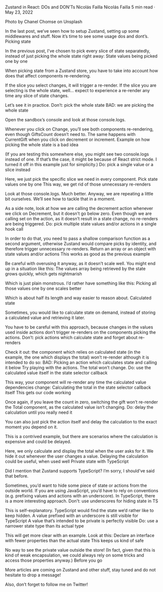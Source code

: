 Zustand in React: DOs and DON’Ts
Nicolás Failla
Nicolás Failla
5 min read
·
May 23, 2022

Photo by Chanel Chomse on Unsplash

In the last post, we’ve seen how to setup Zustand, setting up some middlewares and stuff. Now it’s time to see some usage dos and dont’s.
Picking state

In the previous post, I’ve chosen to pick every slice of state separatedly, instead of just picking the whole state right away:
State values being picked one by one

When picking state from a Zustand store, you have to take into account how does that affect components re-rendering.

If the slice you select changes, it will trigger a re-render. If the slice you are selecting is the whole state, well… expect to experience a re-render any time any slice of state changes.

Let’s see it in practice.
Don’t: pick the whole state
BAD: we are picking the whole state

Open the sandbox’s console and look at those console.logs.

Whenever you click on Change, you’ll see both components re-rendering, even though GiftsCount doesn’t need to. The same happens with CurrentGift when you click on decrement or increment.
Example on how picking the whole state is a bad idea

(If you are testing this somewhere else, you might see two console.logs instead of one. If that’s the case, it might be because of React strict mode. I turned it off in this example just for simplicity.)
Do: pick a single value or a slice instead

Here, we just pick the specific slice we need in every component.
Pick state values one by one
This way, we get rid of those unnecessary re-renders

Look at those console.logs. Much better. Anyway, we are repeating a little bit ourselves. We’ll see how to tackle that in a moment.

As a side note, look at how we are calling the decrement action whenever we click on Decrement, but it doesn’t go below zero. Even though we are calling set on the action, as it doesn’t result in a state change, no re-renders are being triggered.
Do: pick multiple state values and/or actions in a single hook call

In order to do that, you need to pass a shallow comparison function as a second argument, otherwise Zustand would compare picks by identity, and therefore trigger unnecessary re-renders.
Return an array or an object with state values and/or actions
This works as good as the previous example

Be careful with overusing it anyway, as it doesn’t scale well. You might end up in a situation like this:
The values array being retrieved by the state grows quickly, which gets nightmarish

Which is just plain monstrous. I’d rather have something like this:
Picking all those values one by one scales better

Which is about half its length and way easier to reason about.
Calculated state

Sometimes, you would like to calculate state on demand, instead of storing a calculated value and retrieving it later.

You have to be careful with this approach, because changes in the values used inside actions don’t trigger re-renders on the components picking the actions.
Don’t: pick actions which calculate state and forget about re-renders

Check it out: the component which relies on calculated state (in the example, the one which displays the total) won’t re-render although it is intended to do so:
BAD: Picking an action which calculates state and calling it below
Try playing with the actions. The total won’t change.
Do: use the calculated value itself in the state selector callback

This way, your component will re-render any time the calculated value dependencies change:
Calculating the total in the state selector callback itself
This gets our code working

Once again, if you leave the count in zero, switching the gift won’t re-render the Total component, as the calculated value isn’t changing.
Do: delay the calculation until you really need it

You can also just pick the action itself and delay the calculation to the exact moment you depend on it.

This is a contrived example, but there are scenarios where the calculation is expensive and could be delayed.

Here, we only calculate and display the total when the user asks for it. We hide it out whenever the user changes a value.
Delaying the calculation could be useful, when used well
Private state with TypeScript

Did I mention that Zustand supports TypeScript? I’m sorry, I should’ve said that before.

Sometimes, you’d want to hide some piece of state or actions from the outside world. If you are using JavaScript, you’d have to rely on conventions (e.g. prefixing values and actions with an underscore). In TypeScript, there is a more interesting approach.
Don’t: use underscores for hiding state in TS

This is self-explanatory. TypeScript would find the state we‘d rather like to keep hidden.
A value prefixed with an underscore is still visible for TypeScript
A value that’s intended to be private is perfectly visible
Do: use a narrower state type than its actual type

This will get more clear with an example. Look at this:
Declare an interface with fewer properties than the actual state
This keeps us kind of safe

No way to see the private value outside the store! (In fact, given that this is kind of weak encapsulation, we could always rely on some tricks and access those properties anyway.)
Before you go

More articles are coming on Zustand and other stuff, stay tuned and do not hesitate to drop a message!

Also, don’t forget to follow me on Twitter!